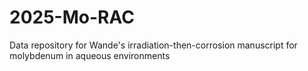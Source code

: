# 2025-Mo-RAC
Data repository for Wande's irradiation-then-corrosion manuscript for molybdenum in aqueous environments
